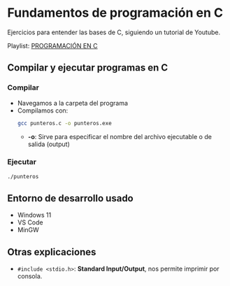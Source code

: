 # Fundamentos de programación en C

Ejercicios para entender las bases de C, siguiendo un tutorial de Youtube.

Playlist: [PROGRAMACIÓN EN C](https://youtube.com/playlist?list=PLOZO8pPjjoHJW80O9o59dukUqt_N9NThP&si=uJNtRMzO_jjEFj-b)

## Compilar y ejecutar programas en C

### Compilar

- Navegamos a la carpeta del programa
- Compilamos con:
    ```bash
    gcc punteros.c -o punteros.exe
    ```
    - **-o**: Sirve para especificar el nombre del archivo ejecutable o de salida (output) 

### Ejecutar

```bash
./punteros
```

## Entorno de desarrollo usado

- Windows 11
- VS Code
- MinGW

## Otras explicaciones

- `#include <stdio.h>`: **Standard Input/Output**, nos permite imprimir por consola.
